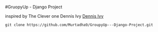 #GruopyUp - Django Project

inspired by The Clever one Dennis Ivy [Dennis Ivy](https://www.youtube.com/@DennisIvy)

```
git clone https://github.com/Murtadha9/GroupyUp---Django-Project.git
```


